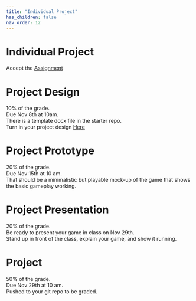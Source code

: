 ```yaml
---
title: "Individual Project"
has_children: false
nav_order: 12
---
```


# Individual Project
Accept the [Assignment](https://classroom.github.com/a/uaFFapBo)

# Project Design
10% of the grade.\
Due Nov 8th at 10am.\
There is a template docx file in the starter repo.\
Turn in your project design [Here](https://blackboard.usc.edu/webapps/assignment/uploadAssignment?content_id=_9985592_1&course_id=_324320_1&group_id=&mode=cpview)

# Project Prototype
20% of the grade.\
Due Nov 15th at 10 am.\
That should be a minimalistic but playable mock-up of the game that shows the basic gameplay working.

# Project Presentation
20% of the grade.\
Be ready to present your game in class on Nov 29th.\
Stand up in front of the class, explain your game, and show it running.

# Project 
50% of the grade.\
Due Nov 29th at 10 am.\
Pushed to your git repo to be graded.


